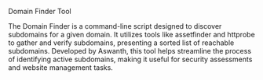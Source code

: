 Domain Finder Tool

The Domain Finder is a command-line script designed to discover subdomains for a given domain. 
It utilizes tools like assetfinder and httprobe to gather and verify subdomains, presenting a sorted list of reachable subdomains. 
Developed by Aswanth, this tool helps streamline the process of identifying active subdomains,
making it useful for security assessments and website management tasks.
